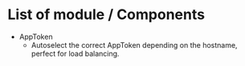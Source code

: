 # List of module / Components
* AppToken
    - Autoselect the correct AppToken depending on the hostname, perfect for load balancing.